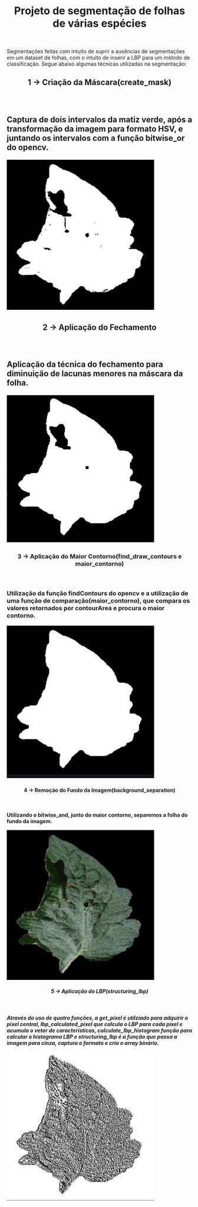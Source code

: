 <h1 align="center"> Projeto de segmentação de folhas de várias espécies</h1> <br>
    <p>
            Segmentações feitas com intuito de suprir a ausências de segmentações em um dataset de folhas, com o intuito de inserir a LBP para um método de classificação.
        Segue abaixo algumas técnicas utilizadas na segmentação:
    </p>

<h2 align="center">1 -> Criação da Máscara(create_mask)<h2> <br>    
    <p float="left">Captura de dois intervalos da matiz verde, após a transformação da imagem para formato HSV, e juntando os intervalos com a função bitwise_or do opencv.
    </p>
    <p float="center">
    <img alt="Máscara" title="Máscara" src="/etapas_dos_resultados/mask.png" width="400"> 
    </p>

<h2 align="center">2 -> Aplicação do Fechamento<h2> <br>    
    <p float="left">Aplicação da técnica do fechamento para diminuição de lacunas menores na máscara da folha.
    </p>
    <p float="center">
    <img alt="Fechamento" title="Fechamento" src="/etapas_dos_resultados/fechamento.png" width="400"> 
    </p>

<h3 align="center">3 -> Aplicação do Maior Contorno(find_draw_contours e maior_contorno)<h3> <br>    
    <p float="left"> Utilização da função findContours do opencv e a utilização de uma função de comparação(maior_contorno), que compara os valores retornados por contourArea e procura o maior contorno.
    </p>
    <p float="center">
    <img alt="Fechamento" title="Fechamento" src="/etapas_dos_resultados/maior_contorno.png" width="400"> 
    </p>

<h4 align="center">4 -> Remoção do Fundo da Imagem(background_separation)<h4> <br>    
    <p float="left">Utilizando o bitwise_and, junto do maior contorno, separemos a folha do fundo da imagem.</p>
    <p float="center">
    <img alt="Fechamento" title="Fechamento" src="/etapas_dos_resultados/no_background.png" width="400"> 
    </p>

<h5 align="center">5 -> Aplicação do LBP(structuring_lbp)<h5> <br>    
    <p float="left">Através do uso de quatro funções, a get_pixel é utilziado para adquirir o pixel central, lbp_calculated_pixel que calcula o LBP para cada pixel e acumula o vetor de características, calculate_lbp_histogram função para calcular o histograma LBP e structuring_lbp é a função que passa a imagem para cinza, captura o formato e cria o array binário.
    </p>
    <p float="center">
    <img alt="Fechamento" title="Fechamento" src="/etapas_dos_resultados/binarization.png" width="400"> 
    </p>